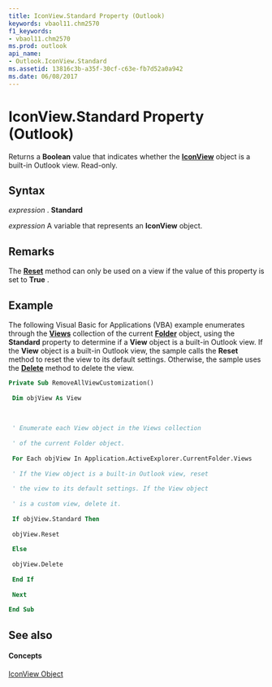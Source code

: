 ```yaml
---
title: IconView.Standard Property (Outlook)
keywords: vbaol11.chm2570
f1_keywords:
- vbaol11.chm2570
ms.prod: outlook
api_name:
- Outlook.IconView.Standard
ms.assetid: 13816c3b-a35f-30cf-c63e-fb7d52a0a942
ms.date: 06/08/2017
---
```



# IconView.Standard Property (Outlook)

Returns a  **Boolean** value that indicates whether the **[IconView](Outlook.IconView.md)** object is a built-in Outlook view. Read-only.


## Syntax

 _expression_ . **Standard**

 _expression_ A variable that represents an **IconView** object.


## Remarks

The  **[Reset](Outlook.View.Reset.md)** method can only be used on a view if the value of this property is set to **True** .


## Example

The following Visual Basic for Applications (VBA) example enumerates through the  **[Views](Outlook.Views.md)** collection of the current **[Folder](Outlook.Folder.md)** object, using the **Standard** property to determine if a **View** object is a built-in Outlook view. If the **View** object is a built-in Outlook view, the sample calls the **Reset** method to reset the view to its default settings. Otherwise, the sample uses the **[Delete](Outlook.View.Delete.md)** method to delete the view.


```vb
Private Sub RemoveAllViewCustomization() 
 
 Dim objView As View 
 
 
 
 ' Enumerate each View object in the Views collection 
 
 ' of the current Folder object. 
 
 For Each objView In Application.ActiveExplorer.CurrentFolder.Views 
 
 ' If the View object is a built-in Outlook view, reset 
 
 ' the view to its default settings. If the View object 
 
 ' is a custom view, delete it. 
 
 If objView.Standard Then 
 
 objView.Reset 
 
 Else 
 
 objView.Delete 
 
 End If 
 
 Next 
 
End Sub
```


## See also


#### Concepts


[IconView Object](Outlook.IconView.md)

